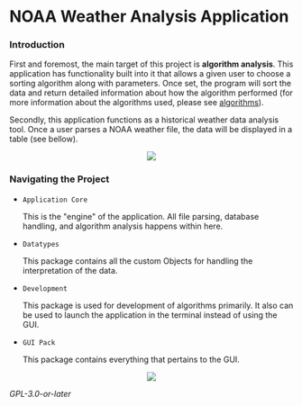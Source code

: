 # NOAA Weather Analysis Application

### Introduction

  First and foremost, the main target of this project is **algorithm analysis**. This application has functionality built into it that allows a given user to choose a sorting algorithm along with parameters. Once set, the program will sort the data and return detailed information about how the algorithm performed (for more information about the algorithms used, please see <u>algorithms</u>).

  Secondly, this application functions as a historical weather data analysis tool. Once a user parses a NOAA weather file, the data will be displayed in a table (see bellow).
  
  <p align="center">
  <img src="https://raw.githubusercontent.com/isiahzzzz/NOAAWeatherApp/master/screenshots/table.png?token=GHSAT0AAAAAAB6S3ZTGMXC3HCRH6TEMMKFQZA43BQA" />
</p>

### Navigating the Project

- `Application Core`

  This is the "engine" of the application. All file parsing, database handling, and algorithm analysis happens within here.

- `Datatypes` 

  This package contains all the custom Objects for handling the interpretation of the data.

- `Development`

  This package is used for development of algorithms primarily. It also can be used to launch the application in the terminal instead of using the GUI.

- `GUI Pack`

  This package contains everything that pertains to the GUI.


<p align="center">
  <img src="https://raw.githubusercontent.com/isiahzzzz/NOAAWeatherApp/master/icons/draft_nwa.png?token=GHSAT0AAAAAAB6S3ZTGBE4CKDIZPICRVYJ2ZA43B6Q" />
</p>


*GPL-3.0-or-later*
